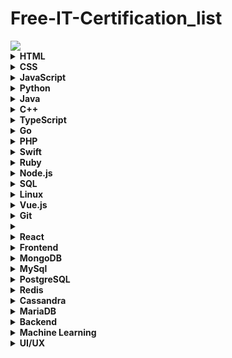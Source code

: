 # Free-IT-Certification_list

<img src="https://skillicons.dev/icons?i=html,css,js,java,cpp,python,swift,ts,angular,go,mysql,mongodb,vue,sass,ruby,react,postgres,php,linux,kotlin,flutter"/>


 <details><summary> <strong> HTML </strong> </summary>
 <li><a href="https://masai-school.learnworlds.com/course/html-and-css">Basics of Web Development by Masai School</a></li>
 <li><a href="https://www.mygreatlearning.com/academy/learn-for-free/courses/html-attributes-and-tags">Html attributes and tags by Great Learning</a></li>
<li><a href=""></a></li>
<li><a href=""></a></li>
<li><a href=""></a></li>
<li><a href=""></a></li>
<li><a href=""></a></li>
<li><a href=""></a></li>
<li><a href=""></a></li>
<li><a href=""></a></li>
<li><a href=""></a></li>
<li><a href=""></a></li>
<li><a href=""></a></li>
<li><a href=""></a></li>
<li><a href=""></a></li>
<li><a href=""></a></li>

</details>




   <details><summary> <strong> CSS </strong> </summary>
  <li><a href="https://masai-school.learnworlds.com/course/bootstrap-css">Bootstrap css by Masai School</a></li>
   <li><a href="https://masai-school.learnworlds.com/course/animation">Introduction to animation by Masai School</a></li>
   <li><a href="https://masai-school.learnworlds.com/course/sass">Syntactically Awesome Stylesheet by Masai School</a></li>
 <li><a href="https://www.mygreatlearning.com/academy/learn-for-free/courses/front-end-development-css">Css by Great Learning</a></li>
<li><a href="https://www.mygreatlearning.com/academy/learn-for-free/courses/css-properties">Css Propertise by Great Learning</a></li>
<li><a href=""></a></li>
<li><a href=""></a></li>
<li><a href=""></a></li>
<li><a href=""></a></li>
<li><a href=""></a></li>
<li><a href=""></a></li>
<li><a href=""></a></li>
<li><a href=""></a></li>
<li><a href=""></a></li>
<li><a href=""></a></li>
<li><a href=""></a></li>
<li><a href=""></a></li>
<li><a href=""></a></li>
        
</details>





 <details><summary> <strong> JavaScript </strong> </summary>

 <li><a href="https://www.freecodecamp.org/learn/javascript-algorithms-and-data-structures/">JavaScript Algorithms and Data Structures by Freecodecamp</a></li>
<li><a href="https://www.mygreatlearning.com/academy/learn-for-free/courses/introduction-to-javascript">Introduction To JavaScript by Great Learning</a></li>
 <li><a href="https://www.mygreatlearning.com/academy/learn-for-free/courses/building-games-using-javascript">Building Games Using JavaScript By Great Learning</a></li>

<li><a href=""></a></li>
<li><a href=""></a></li>
<li><a href=""></a></li>
<li><a href=""></a></li>
<li><a href=""></a></li>
<li><a href=""></a></li>
<li><a href=""></a></li>
<li><a href=""></a></li>
<li><a href=""></a></li>
<li><a href=""></a></li>
<li><a href=""></a></li>
<li><a href=""></a></li>
 

</details>


 <details><summary> <strong> Python </strong> </summary>
 <li><a href="https://masai-school.learnworlds.com/course/pbm">Introduction to Python by Masai School</a></li>
 <li><a href="https://www.simplilearn.com/learn-python-basics-free-course-skillup?referrer=course-recommended">Python for Beginners by Simplilearn</a></li>
<li><a href="https://www.simplilearn.com/getting-started-data-science-with-python-skillup">Applied Data Science with python by Simplilearn</a></li>
<li><a href="https://www.kaggle.com/learn/python">Learn python by kaggle</a></li>
<li><a href="https://www.mygreatlearning.com/academy/learn-for-free/courses/python-for-non-programmers1">Python for non Programmers by Great Learning</a></li>
<li><a href="https://www.mygreatlearning.com/academy/learn-for-free/courses/web-scraping-with-python">Web Scrapping with Python by Great Learning</a></li>
<li><a href=""></a></li>
<li><a href=""></a></li>
<li><a href=""></a></li>
<li><a href=""></a></li>
<li><a href=""></a></li>
<li><a href=""></a></li>
<li><a href=""></a></li>
<li><a href=""></a></li>
<li><a href=""></a></li>
<li><a href=""></a></li>


</details> 



 <details><summary> <strong> Java </strong> </summary>

<li><a href="https://www.mygreatlearning.com/academy/learn-for-free/courses/java-programming">Java Programming by My Great Learning</a></li>
<li><a href="https://education.oracle.com/java/java/pFamily_48">Java by oracle</a></li>
<li><a href="https://www.simplilearn.com/learn-java-basics-skillup">Java Training by Simplilearn</a></li>
<li><a href="https://www.mygreatlearning.com/academy/learn-for-free/courses/building-games-using-java">Building Game using Java by Great Learning</a></li>
<li><a href=""></a></li>
<li><a href=""></a></li>
<li><a href=""></a></li>
<li><a href=""></a></li>
<li><a href=""></a></li>
<li><a href=""></a></li>
<li><a href=""></a></li>
<li><a href=""></a></li>
<li><a href=""></a></li>
<li><a href=""></a></li>
<li><a href=""></a></li>

     

</details>


 <details><summary> <strong> C++ </strong> </summary>
<li><a href="https://www.mygreatlearning.com/academy/learn-for-free/courses/c-tutorial">C tutorial by Great Learning</a></li>
<li><a href=""></a></li>
<li><a href=""></a></li>
<li><a href=""></a></li>
<li><a href=""></a></li>
<li><a href=""></a></li>
<li><a href=""></a></li>
<li><a href=""></a></li>
<li><a href=""></a></li>
<li><a href=""></a></li>
<li><a href=""></a></li>
<li><a href=""></a></li>
<li><a href=""></a></li>
<li><a href=""></a></li>
<li><a href=""></a></li>
</details>


 <details><summary> <strong> TypeScript </strong> </summary>
 <li><a href="https://masai-school.learnworlds.com/course/typescript">TypeScript by Masai School</a></li>
 <li><a href=""></a></li>
<li><a href=""></a></li>
<li><a href=""></a></li>
<li><a href=""></a></li>
<li><a href=""></a></li>
<li><a href=""></a></li>
<li><a href=""></a></li>
<li><a href=""></a></li>
<li><a href=""></a></li>
<li><a href=""></a></li>
<li><a href=""></a></li>
<li><a href=""></a></li>
<li><a href=""></a></li>
<li><a href=""></a></li>
<li><a href=""></a></li>


</details>

 <details><summary> <strong>Go</strong> </summary>
 <li><a href=""></a></li>
 <li><a href="https://www.mygreatlearning.com/academy/learn-for-free/courses/go-programming-language">Go programming language by Great Learning</a></li>
<li><a href=""></a></li>
<li><a href=""></a></li>
<li><a href=""></a></li>
<li><a href=""></a></li>
<li><a href=""></a></li>
<li><a href=""></a></li>
<li><a href=""></a></li>
<li><a href=""></a></li>
<li><a href=""></a></li>
<li><a href=""></a></li>
<li><a href=""></a></li>
<li><a href=""></a></li>
<li><a href=""></a></li>
<li><a href=""></a></li>


</details>


 <details><summary> <strong> PHP </strong> </summary>
 <li><a href="https://www.mygreatlearning.com/academy/learn-for-free/courses/php">PHP by Great learning</a></li>
 <li><a href=""></a></li>
<li><a href=""></a></li>
<li><a href=""></a></li>
<li><a href=""></a></li>
<li><a href=""></a></li>
<li><a href=""></a></li>
<li><a href=""></a></li>
<li><a href=""></a></li>
<li><a href=""></a></li>
<li><a href=""></a></li>
<li><a href=""></a></li>
<li><a href=""></a></li>
<li><a href=""></a></li>
<li><a href=""></a></li>
<li><a href=""></a></li>


</details>


 <details><summary> <strong> Swift </strong> </summary>
 <li><a href="https://www.mygreatlearning.com/academy/learn-for-free/courses/swift-tutorial">Swift tutorial by Great Learning</a></li>
 <li><a href=""></a></li>
<li><a href=""></a></li>
<li><a href=""></a></li>
<li><a href=""></a></li>
<li><a href=""></a></li>
<li><a href=""></a></li>
<li><a href=""></a></li>
<li><a href=""></a></li>
<li><a href=""></a></li>
<li><a href=""></a></li>
<li><a href=""></a></li>
<li><a href=""></a></li>
<li><a href=""></a></li>
<li><a href=""></a></li>
<li><a href=""></a></li>


</details>



 <details><summary> <strong> Ruby </strong> </summary>
 <li><a href="https://masai-school.learnworlds.com/course/typescript">TypeScript by Masai School</a></li>
 <li><a href=""></a></li>
<li><a href=""></a></li>
<li><a href=""></a></li>
<li><a href=""></a></li>
<li><a href=""></a></li>
<li><a href=""></a></li>
<li><a href=""></a></li>
<li><a href=""></a></li>
<li><a href=""></a></li>
<li><a href=""></a></li>
<li><a href=""></a></li>
<li><a href=""></a></li>
<li><a href=""></a></li>
<li><a href=""></a></li>
<li><a href=""></a></li>


</details>



 <details><summary> <strong> Node.js </strong> </summary>

<li><a href=""></a></li>
<li><a href=""></a></li>
<li><a href=""></a></li>
<li><a href=""></a></li>
<li><a href=""></a></li>
<li><a href=""></a></li>
<li><a href=""></a></li>
<li><a href=""></a></li>
<li><a href=""></a></li>
<li><a href=""></a></li>
<li><a href=""></a></li>
<li><a href=""></a></li>
<li><a href=""></a></li>
<li><a href=""></a></li>
<li><a href=""></a></li>
  
 

</details>

 <details><summary> <strong> SQL </strong> </summary>
 
  <li><a href="https://masai-school.learnworlds.com/course/intro-to-sql">Basics of SQL by Masai School</a></li>

  <li><a href="https://www.simplilearn.com/free-opencv-training-course-skillup">Introduction to Sql by simplilearn</a></li>
<li><a href="https://www.kaggle.com/learn/intro-to-sql">Intro to sql by kaggle</a></li>
<li><a href="https://www.kaggle.com/learn/advanced-sql">Advanced sql by kaggle</a></li>
<li><a href="https://devgym.oracle.com/pls/apex/dg/class/databases-for-developers-foundations.html">learn sql by oracle</a></li>
<li><a href="https://testbook.com/sql-tutorial-for-beginners/online-coaching-free-certification-course">Sql for beginners by Testbook</a></li>
  <li><a href="https://www.mygreatlearning.com/academy/learn-for-free/courses/sql-projects-for-beginners">Sql Projects for Beginners by Great Learning</a></li>
  <li><a href="https://www.mygreatlearning.com/academy/learn-for-free/courses/advanced-sql">Advanced sql by Great Learning</a></li>

 

</details>



 <details><summary> <strong> Linux </strong> </summary>

<li><a href="https://www.mygreatlearning.com/academy/learn-for-free/courses/linux-tutorial">Linux Tutorial by Great Learning</a></li>

<li><a href=""></a></li>
<li><a href=""></a></li>
<li><a href=""></a></li>
<li><a href=""></a></li>
<li><a href=""></a></li>
<li><a href=""></a></li>
<li><a href=""></a></li>
<li><a href=""></a></li>
<li><a href=""></a></li>
<li><a href=""></a></li>
<li><a href=""></a></li>
<li><a href=""></a></li>
 

</details>



 <details><summary> <strong> Vue.js </strong> </summary>
 <li><a href="https://masai-school.learnworlds.com/course/build-an-online-store-using-vue-3-and-firebase">Introduction to Vue and Firebase by Masai School</a></li>
  
 

</details>


 <details><summary> <strong> Git </strong> </summary>
<li><a href=""></a></li>
<li><a href=""></a></li>
<li><a href=""></a></li>
<li><a href=""></a></li>
<li><a href=""></a></li>
<li><a href=""></a></li>
<li><a href=""></a></li>
<li><a href=""></a></li>
<li><a href=""></a></li>
<li><a href=""></a></li>
<li><a href=""></a></li>
<li><a href=""></a></li>
<li><a href=""></a></li>
<li><a href=""></a></li>
<li><a href=""></a></li>
  
 

</details>


 <details><summary> <strong>  </strong> </summary>

  <li><a href=""></a></li>
<li><a href=""></a></li>
<li><a href=""></a></li>
<li><a href=""></a></li>
<li><a href=""></a></li>
<li><a href=""></a></li>
<li><a href=""></a></li>
<li><a href=""></a></li>
<li><a href=""></a></li>
<li><a href=""></a></li>
<li><a href=""></a></li>
<li><a href=""></a></li>
<li><a href=""></a></li>
<li><a href=""></a></li>
<li><a href=""></a></li>
 

</details>


 <details><summary> <strong> React </strong> </summary>

  <li><a href="https://www.mygreatlearning.com/academy/learn-for-free/courses/react-js-tutorial">React js Tutorial by Great Learning</a></li>
<li><a href=""></a></li>
<li><a href=""></a></li>
<li><a href=""></a></li>
<li><a href=""></a></li>
<li><a href=""></a></li>
<li><a href=""></a></li>
<li><a href=""></a></li>
<li><a href=""></a></li>
<li><a href=""></a></li>
<li><a href=""></a></li>
<li><a href=""></a></li>
<li><a href=""></a></li>
<li><a href=""></a></li>
<li><a href=""></a></li>
 

</details>





</details>


 <details><summary> <strong> Frontend </strong> </summary>


 <li><a href="https://masai-school.learnworlds.com/course/basics-of-frontend-development-part1">basics of frontend development part1 by Masai School</a></li>
 <li><a href="https://masai-school.learnworlds.com/course/basics-of-frontend-development-part2">basics of frontend development part2 by Masai School</a></li>
<li><a href="https://www.freecodecamp.org/learn/2022/responsive-web-design/">Responsive Web Design by freecodecamp</a></li>
<li><a href="https://www.freecodecamp.org/learn/front-end-development-libraries/">Front End Development Libraries by freecodecamp</a></li>
 <li><a href=""></a></li>
<li><a href=""></a></li>
<li><a href=""></a></li>
<li><a href=""></a></li>
<li><a href=""></a></li>
<li><a href=""></a></li>
<li><a href=""></a></li>
<li><a href=""></a></li>
<li><a href=""></a></li>
<li><a href=""></a></li>
<li><a href=""></a></li>
<li><a href=""></a></li>
<li><a href=""></a></li>
<li><a href=""></a></li>
<li><a href=""></a></li>
</details>


 <details><summary> <strong> MongoDB </strong> </summary>

  <li><a href="https://www.mygreatlearning.com/academy/learn-for-free/courses/mongodb-tutorial">MongoDb Tutorial by Great Learning</a></li>
<li><a href=""></a></li>
<li><a href=""></a></li>
<li><a href=""></a></li>
<li><a href=""></a></li>
<li><a href=""></a></li>
<li><a href=""></a></li>
<li><a href=""></a></li>
<li><a href=""></a></li>
<li><a href=""></a></li>
<li><a href=""></a></li>
<li><a href=""></a></li>
<li><a href=""></a></li>
<li><a href=""></a></li>
<li><a href=""></a></li>

</details>

 <details><summary> <strong>MySql </strong> </summary>

  <li><a href="https://www.mygreatlearning.com/academy/learn-for-free/courses/my-sql-basics">Mysql Basics by Greatlearning</a></li>
<li><a href="https://www.mygreatlearning.com/academy/learn-for-free/courses/python-mysql">Python My sql</a></li>
<li><a href=""></a></li>
<li><a href=""></a></li>
<li><a href=""></a></li>
<li><a href=""></a></li>
<li><a href=""></a></li>
<li><a href=""></a></li>
<li><a href=""></a></li>
<li><a href=""></a></li>
<li><a href=""></a></li>
<li><a href=""></a></li>
<li><a href=""></a></li>
<li><a href=""></a></li>
<li><a href=""></a></li>
 

</details>


 <details><summary> <strong>PostgreSQL  </strong> </summary>

  <li><a href=""></a></li>
<li><a href=""></a></li>
<li><a href=""></a></li>
<li><a href=""></a></li>
<li><a href=""></a></li>
<li><a href=""></a></li>
<li><a href=""></a></li>
<li><a href=""></a></li>
<li><a href=""></a></li>
<li><a href=""></a></li>
<li><a href=""></a></li>
<li><a href=""></a></li>
<li><a href=""></a></li>
<li><a href=""></a></li>
<li><a href=""></a></li>
 

</details>



 <details><summary> <strong> Redis </strong> </summary>

  <li><a href=""></a></li>
<li><a href=""></a></li>
<li><a href=""></a></li>
<li><a href=""></a></li>
<li><a href=""></a></li>
<li><a href=""></a></li>
<li><a href=""></a></li>
<li><a href=""></a></li>
<li><a href=""></a></li>
<li><a href=""></a></li>
<li><a href=""></a></li>
<li><a href=""></a></li>
<li><a href=""></a></li>
<li><a href=""></a></li>
<li><a href=""></a></li>
 

</details>


 <details><summary> <strong> Cassandra </strong> </summary>

  <li><a href="https://www.mygreatlearning.com/academy/learn-for-free/courses/cassandra-tutorial">Cassandra Tutorial by Great Learning</a></li>
<li><a href=""></a></li>
<li><a href=""></a></li>
<li><a href=""></a></li>
<li><a href=""></a></li>
<li><a href=""></a></li>
<li><a href=""></a></li>
<li><a href=""></a></li>
<li><a href=""></a></li>
<li><a href=""></a></li>
<li><a href=""></a></li>
<li><a href=""></a></li>
<li><a href=""></a></li>
<li><a href=""></a></li>
<li><a href=""></a></li>
 

</details>


 <details><summary> <strong> MariaDB </strong> </summary>

  <li><a href=""></a></li>
<li><a href=""></a></li>
<li><a href=""></a></li>
<li><a href=""></a></li>
<li><a href=""></a></li>
<li><a href=""></a></li>
<li><a href=""></a></li>
<li><a href=""></a></li>
<li><a href=""></a></li>
<li><a href=""></a></li>
<li><a href=""></a></li>
<li><a href=""></a></li>
<li><a href=""></a></li>
<li><a href=""></a></li>
<li><a href=""></a></li>
 

</details>


<details><summary> <strong> Backend</strong> </summary>

<li><a href="https://www.freecodecamp.org/learn/back-end-development-and-apis/">Back End Development and APIs by freecodecamp</a></li>
  
 <li><a href=""></a></li>
<li><a href=""></a></li>
<li><a href=""></a></li>
<li><a href=""></a></li>
<li><a href=""></a></li>
<li><a href=""></a></li>
<li><a href=""></a></li>
<li><a href=""></a></li>
<li><a href=""></a></li>
<li><a href=""></a></li>
<li><a href=""></a></li>
<li><a href=""></a></li>
<li><a href=""></a></li>
<li><a href=""></a></li>
<li><a href=""></a></li>

</details>



<details><summary> <strong>Machine Learning</strong> </summary>
 <li><a href="https://www.simplilearn.com/free-machine-learning-course-skillup?referrer=course-recommended">Beginner’s Guide to Machine learning by simplilearn</a></li>
<li><a href="https://www.kaggle.com/learn/intro-to-machine-learning">Intro to machine learning by kaggle</a></li>
<li><a href="https://www.kaggle.com/learn/intermediate-machine-learning">Intermediate machine learning by Kaggle</a></li>
<li><a href=""></a></li>
<li><a href=""></a></li>
<li><a href=""></a></li>
<li><a href=""></a></li>
<li><a href=""></a></li>
<li><a href=""></a></li>
<li><a href=""></a></li>
<li><a href=""></a></li>
<li><a href=""></a></li>
<li><a href=""></a></li>
<li><a href=""></a></li>
<li><a href=""></a></li>

</details>




 <details><summary> <strong>UI/UX</strong> </summary>

  <li><a href="https://www.mygreatlearning.com/academy/learn-for-free/courses/ui-ux">UI/UX for Beginners by Great Learning</a></li>
<li><a href="https://www.mygreatlearning.com/academy/learn-for-free/courses/ux-portfolio">UX Portfolio by Great Learning</a></li>
<li><a href=""></a></li>
<li><a href=""></a></li>
<li><a href=""></a></li>
<li><a href=""></a></li>
<li><a href=""></a></li>
<li><a href=""></a></li>
<li><a href=""></a></li>
<li><a href=""></a></li>
<li><a href=""></a></li>
<li><a href=""></a></li>
<li><a href=""></a></li>
<li><a href=""></a></li>
<li><a href=""></a></li>
 

</details>






